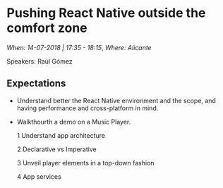 # Pushing React Native outside the comfort zone

*When: 14-07-2018 | 17:35 - 18:15*, *Where: Alicante*

Speakers: Raúl Gómez

## Expectations

- Understand better the React Native environment and the scope, and having performance and cross-platform in mind.

- Walkthourth a demo on a Music Player.

    1 Understand app architecture

    2 Declarative vs Imperative

    3 Unveil player elements in a top-down fashion

    4 App services
